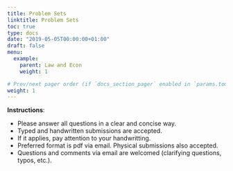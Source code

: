 ```yaml
---
title: Problem Sets
linktitle: Problem Sets
toc: true
type: docs
date: "2019-05-05T00:00:00+01:00"
draft: false
menu:
  example:
    parent: Law and Econ
    weight: 1

# Prev/next pager order (if `docs_section_pager` enabled in `params.toml`)
weight: 1
---
```


**Instructions**: 

- Please answer all questions in a clear and concise way.
- Typed and handwritten submissions are accepted.
- If it applies, pay attention to your handwritting.
- Preferred format is pdf via email. Physical submissions also accepted.
- Questions and comments via email are welcomed (clarifying questions, typos, etc.).

<!-- [Problem Set 1](/files/LawEcon/PS1.pdf) (Deadline September 27)

[Problem Set 2](/files/LawEcon/PS2_v2.pdf) NEW VERSION! (Deadline December 10) -->

